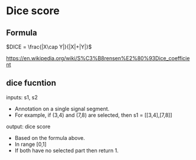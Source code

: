# Dice score

## Formula
$DICE = \frac{|X\cap Y|}{|X|+|Y|}$

https://en.wikipedia.org/wiki/S%C3%B8rensen%E2%80%93Dice_coefficient

## dice fucntion
inputs: s1, s2
- Annotation on a single signal segment.
- For example, if (3,4) and (7,8) are selected, then s1 = \[\[3,4],\[7,8\]\]

output: dice score
- Based on the formula above.
- In range \[0,1\]
- If both have no selected part then return 1.
